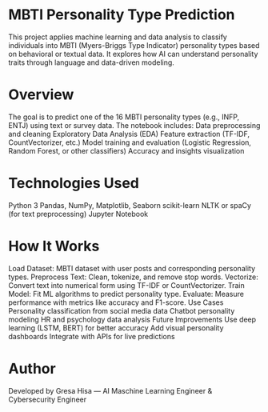 # MBTI Personality Type Prediction
This project applies machine learning and data analysis to classify individuals into MBTI (Myers-Briggs Type Indicator) personality types based on behavioral or textual data. It explores how AI can understand personality traits through language and data-driven modeling.

# Overview
The goal is to predict one of the 16 MBTI personality types (e.g., INFP, ENTJ) using text or survey data.
The notebook includes:
Data preprocessing and cleaning
Exploratory Data Analysis (EDA)
Feature extraction (TF-IDF, CountVectorizer, etc.)
Model training and evaluation (Logistic Regression, Random Forest, or other classifiers)
Accuracy and insights visualization

# Technologies Used
Python 3
Pandas, NumPy, Matplotlib, Seaborn
scikit-learn
NLTK or spaCy (for text preprocessing)
Jupyter Notebook

# How It Works
Load Dataset: MBTI dataset with user posts and corresponding personality types.
Preprocess Text: Clean, tokenize, and remove stop words.
Vectorize: Convert text into numerical form using TF-IDF or CountVectorizer.
Train Model: Fit ML algorithms to predict personality type.
Evaluate: Measure performance with metrics like accuracy and F1-score.
Use Cases
Personality classification from social media data
Chatbot personality modeling
HR and psychology data analysis
Future Improvements
Use deep learning (LSTM, BERT) for better accuracy
Add visual personality dashboards
Integrate with APIs for live predictions

# Author
Developed by Gresa Hisa  — AI Maschine Learning Engineer & Cybersecurity Engineer
